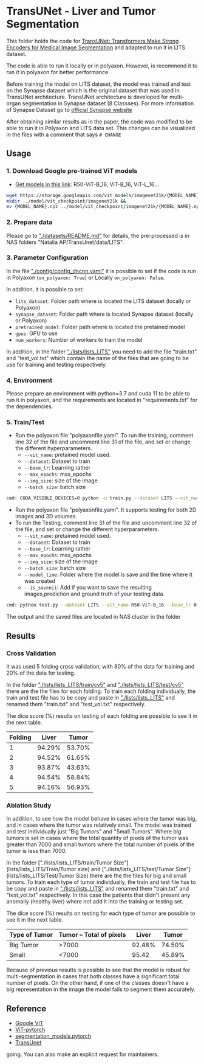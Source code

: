 # TransUNet - Liver and Tumor Segmentation

This folder holds the code for [TransUNet: Transformers Make Strong Encoders for Medical Image Segmentation](https://arxiv.org/pdf/2102.04306.pdf) and adapted to run it in LITS dataset.

The code is able to run it locally or in polyaxon. However, is recommend it to run it in polyaxon for better performance.

Before training the model on LITS dataset, the model was trained and test on the Synapse dataset which is the original dataset that was used in TransUNet architecture. TransUNet architecture is developed for multi-organ segmentation in Synapse dataset (8 Classses). For more information of Synapse Dataset go to [official Synapse website](https://www.synapse.org/#!Synapse:syn3193805/wiki/)

After obtaining similar results as in the paper, the code was modified to be able to run it in Polyaxon and LITS data set. This changes can be visualized in the files with a comment that says `# CHANGE`

## Usage

### 1. Download Google pre-trained ViT models
* [Get models in this link](https://console.cloud.google.com/storage/vit_models/): R50-ViT-B_16, ViT-B_16, ViT-L_16...
```bash
wget https://storage.googleapis.com/vit_models/imagenet21k/{MODEL_NAME}.npz &&
mkdir ../model/vit_checkpoint/imagenet21k &&
mv {MODEL_NAME}.npz ../model/vit_checkpoint/imagenet21k/{MODEL_NAME}.npz
```

### 2. Prepare data

Please go to ["./datasets/README.md"](datasets/README.md) for details, the pre-processed is in NAS folders "Natalia AP/TransUnet/data/LITS".

### 3. Parameter Configuration

In the file ["./config/config_dncnn.yaml"](config) it is possible to set if the code is run in Polyaxon (`on_polyaxon: True`) or Locally `on_polyaxon: False`.

In addition, it is possible to set:
- `lits_dataset`: Folder path where is located the LITS dataset (locally or Polyaxon)
- `synapse_dataset`: Folder path where is located Synapse dataset (locally or Polyaxon)
- `pretrained_model`: Folder path where is located the pretained model
- `gpus`: GPU to use
- `num_workers`: Number of workers to train the model

In addition, in the folder ["./lists/lists_LITS"](lists/lists_LITS) you need to add the file "train.txt" and "test_vol.txt" which contain the name of the files that are going to be use for training and testing respectively.

### 4. Environment

Please prepare an environment with python=3.7 and cuda 11 to be able to run it in polyaxon, and the requirements are located in "requirements.txt" for the dependencies.


### 5. Train/Test

- Run the polyaxon file "polyaxonfile.yaml". To run the training, comment line 32 of the file and uncomment line 31 of the file, and set or change the different hyperparameters.
    - `--vit_name`: pretained model used.
    - `--dataset`: Dataset to train
    - `--base_lr`: Learning rather
    - `--max_epochs`: max_epochs
    - `--img_size`: size of the image
    - `--batch_size`: batch size

```bash
cmd: CUDA_VISIBLE_DEVICES=0 python -u train.py --dataset LITS --vit_name R50-ViT-B_16 --base_lr 0.01 --max_epochs 15 --img_size 256 --batch_size 20
```
- Run the polyaxon file "polyaxonfile.yaml". It supports testing for both 2D images and 3D volumes. 
- To run the Testing, comment line 31 of the file and uncomment line 32 of the file, and set or change the different hyperparameters.
    - `--vit_name`: pretained model used.
    - `--dataset`: Dataset to train
    - `--base_lr`: Learning rather
    - `--max_epochs`: max_epochs
    - `--img_size`: size of the image
    - `--batch_size`: batch size
    - `--model_time`: Folder where the model is save and the time where it was created
    - `--is_savenii`: Add if you want to save the resulting images,prediction and ground truth of your testing data.

```bash
cmd: python test.py --dataset LITS --vit_name R50-ViT-B_16 --base_lr 0.01 --max_epochs 15 --img_size 256 --batch_size 20 --model_time 20230321_07_32_54 --is_savenii
```
The output and the saved files are located in NAS cluster in the folder

## Results

### Cross Validation

It was used 5 folding cross validation, with 80% of the data for training and 20% of the data for testing.

In the folder ["./lists/lists_LITS/train/cv5"](lists/lists_LITS/Train/cv5) and ["./lists/lists_LITS/test/cv5"](lists/lists_LITS/Test/cv5) there are the the files for each folding. To train each folding individually, the train and test file has to be copy and paste in ["./lists/lists_LITS"](lists/lists_LITS) and renamed them "train.txt" and "test_vol.txt" respectively.

The dice score (%) results on testing of each folding are possible to see it in the next table.

| Folding | Liver | Tumor|
| ------ | ------ |------|
|1|    94.29%    | 53.70%|
|2|     94.52%|61.65%|
|3|93.87%|43.63%|
|4| 94.54%| 58.84%|
|5| 94.16%|56.93%|

### Ablation Study

In addition, to see how the model behave in cases where the tumor was big, and in cases where the tumor was relatively small. The model was trained and test individually just "Big Tumors" and "Small Tumors". Where big tumors is set in cases where the total quantity of pixels of the tumor was greater than 7000 and small tumors where the total number of pixels of the tumor is less than 7000. 

In the folder ["./lists/lists_LITS/train/Tumor Size"](lists/lists_LITS/Train/Tumor size) and ["./lists/lists_LITS/test/Tumor Size"](lists/lists_LITS/Test/Tumor Size) there are the the files for big and small tumors. To train each type of tumor individually, the train and test file has to be copy and paste in ["./lists/lists_LITS"](lists/lists_LITS) and renamed them "train.txt" and "test_vol.txt" respectively. In this case the patients that didn't present any anomally (healthy liver) where not add it into the training or testing set.

The dice score (%) results on testing for each type of tumor are possible to see it in the next table.

| Type of Tumor|Tumor – Total of pixels | Liver | Tumor|
| ------ | ------ |------|------|
|Big Tumor|>7000| 92.48%   | 74.50%|
|Small| <7000|95.42|45.89%|

Because of previous results is possible to see that the model is robust for multi-segmentation in cases that both classes have a significant total number of pixels. On the other hand, if one of the classes doesn't have a big representation in the image the model fails to segment them accurately.

## Reference
* [Google ViT](https://github.com/google-research/vision_transformer)
* [ViT-pytorch](https://github.com/jeonsworld/ViT-pytorch)
* [segmentation_models.pytorch](https://github.com/qubvel/segmentation_models.pytorch)
* [TransUnet](https://github.com/Beckschen/TransUNet)

going. You can also make an explicit request for maintainers.
